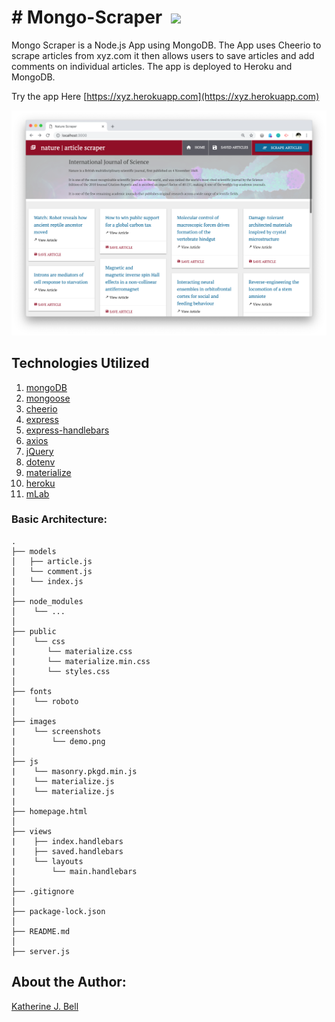 # &#35; Mongo-Scraper&nbsp;&nbsp;<img src="https://img.icons8.com/color/48/000000/uk-news.png">

Mongo Scraper is a Node.js App using MongoDB. The App uses Cheerio to scrape articles from xyz.com it then allows users to save articles and add comments on individual articles. The app is deployed to Heroku and MongoDB.

Try the app Here [https://xyz.herokuapp.com](https://xyz.herokuapp.com)

![Mongo News Scraper Screenshot](/public/images/screenshots/demo.png)

## Technologies Utilized

01. [mongoDB](https://www.mongodb.com)
02. [mongoose](https://www.npmjs.com/package/mongoose)
03. [cheerio](https://www.npmjs.com/package/cheerio)
04. [express](https://www.npmjs.com/package/express)
05. [express-handlebars](https://www.npmjs.com/package/express-handlebars)
06. [axios](https://www.npmjs.com/package/axios)
07. [jQuery](https://jquery.com)
08. [dotenv](https://www.npmjs.com/package/dotenv)
09. [materialize](http://materializecss.com)
10. [heroku](https://www.heroku.com)
11. [mLab](https://mlab.com)

### Basic Architecture:
```
.
├── models
│   ├── article.js
│   └── comment.js
|   └── index.js
│ 
├── node_modules
│    └── ...
│
├── public
│    └── css
|       └── materialize.css
|       └── materialize.min.css
|       └── styles.css
│ 
├── fonts
|    └── roboto
│ 
├── images
|    └── screenshots
|        └── demo.png
│ 
├── js
|    └── masonry.pkgd.min.js
|    └── materialize.js
|    └── materialize.js
|
├── homepage.html
│
├── views
|    ├── index.handlebars
|    ├── saved.handlebars
|    └── layouts
|        └── main.handlebars
│ 
├── .gitignore
│ 
├── package-lock.json
│
├── README.md
│   
├── server.js

```
## About the Author:
[Katherine J. Bell](https://github.com/katbytes)
